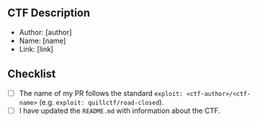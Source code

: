 ## CTF Description

- Author: [author]
- Name: [name]
- Link: [link]

## Checklist

- [ ] The name of my PR follows the standard `exploit: <ctf-author>/<ctf-name>` (e.g. `exploit: quillctf/road-closed`).
- [ ] I have updated the `README.md` with information about the CTF.
